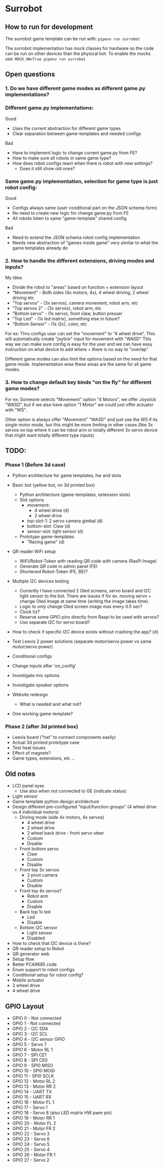 # Surrobot

## How to run for development

The surrobot game template can be run with:
`pipenv run surrobot`

The surrobot implementation has mock classes for hardware so the code can be
run on other devices than the physical bot. To enable the mocks use:
`MOCK_HW=True pipenv run surrobot`

## Open questions

### 1. Do we have different game modes as different game.py implementations?

### Different game.py implementations:

Good

- Uses the current abstraction for different game types
- Clear separation between game-templates and needed configs

Bad

- Have to implement logic to change current game.py from FE?
- How to make sure all robots in same game type?
- How does robot configs react when there is robot with new settings?
    - Does it still show old ones?

### Same game.py implementation, selection for game type is just robot config:

Good

- Configs always same (user conditional part on the JSON schema form)
- No need to create new logic for change game.py from FE
- All robots listen to same "game-template" shared config

Bad

- Need to extend the JSON schema robot config implementation
- Needs new abstraction of "games inside game" very similar to what the game templates
  already do

### 2. How to handle the different extensions, driving modes and inputs?

My idea:

- Divide the robot to "areas" based on function + extension layout
- "Movement" - Both sides (4x motors, 4x), 4 wheel driving, 2 wheel driving etc
- "Top servos" - (3x servos), camera movement, robot arm, etc
- "Top servos 2" - (3x servos), robot arm, etc
- "Bottom servo" - (1x servo), front claw, button presser
- "Top Led" - (1x led matrix), something else in future?
- "Bottom Sensor" - (1x i2c), color, etc

For ex: Thru configs user can set the "movement" to "4 wheel drive".
This will automatically create "joytick" input for movement with "WASD"
This way we can make sure config is easy for the user and we can have easy
instruction on what device to add where + there is no way to "overlap"

Different game modes can also limit the options based on the need for that game mode.
Implementation wise these areas are the same for all game modes.

### 3. How to change default key binds "on the fly" for different game modes?

For ex: Someone selects "Movement" option "4 Motors", we offer Joystick "WASD", but
if we also have option "1 Motor" we could just offer actuator with "WS".

Other option is always offer "Movement" "WASD" and just use the WS if its single
motor mode, but this might be more limiting in other cases (like 3x servos on top
where it can be robot arm or totally different 3x servo device that might want
totally different type inputs)

## TODO:

### Phase 1 (Before 3d case)

- Python architecture for game templates, hw and slots
- Basic bot (yellow bot, no 3d printed box)
    - Python architecture (game-templates, extension slots)
    - Slot options
        - movement:
            - 4 wheel drive (d)
            - 2 wheel drive
        - top-slot-1: 2 servo camera gimbal (d)
        - bottom-slot: Claw (d)
        - sensor-slot: light sensor (d)
    - Prototype game-templates
        - "Racing game" (d)
- QR reader WiFi setup
    - WiFi/Robot-Token with reading QR code with camera (RasPi Image)
    - Generate QR code in admin panel (FE)
    - Shortened Robot-Token (FE, BE)?
- Multiple I2C devices testing
    - Currently I have connected 2 Oled screens, servo board and I2C light sensor
      to the bot. There are issues if for ex. moving servo + change Oled image
      at same time (writing the image takes time).
    - Logic to only change Oled screen image max every 0.5 sec?
    - Clock hz?
    - Reserve some GPIO pins directly from Raspi to be used with servos?
    - Use separate I2C for servo board?
- How to check if specific I2C device exists without crashing the app? (d)
- Test Leevis 2 power solutions (separate motor/servo power vs same motor/servo power)
- Conditional configs
- Change inputs after 'on_config'
- Investigate mic options
- Investigate speaker options

- Website redesign
    - What is needed and what not?
- One working game-template?

### Phase 2 (after 3d printed box)

- Leevis board ("hat" to connect components easily)
- Actual 3d printed prototype case
- Test heat issues
- Effect of magnets?
- Game types, extensions, etc ...

## Old notes

- LCD panel eyes
    - Use also when not connected to GE (indicate status)
- Light sensor
- Game template python design architecture
- Design different pre-configured "input/function groups" (4 wheel drive vs
  4 individual motors)
    - Driving mode (side 4x motors, 4x servos)
        - 4 wheel drive
        - 2 wheel drive
        - 2 wheel back drive - front servo steer
        - Custom
        - Disable
    - Front bottom servo
        - Claw
        - Custom
        - Disable
    - Front top 3x servos
        - 2 pivot camera
        - Custom
        - Disable
    - Front top 4x servos?
        - Robot arm
        - Custom
        - Disable
    - Back top 1x led
        - Led
        - Disable
    - Bottom I2C sensor
        - Light sensor
        - Disabled
- How to check that I2C device is there?
- QR reader setup to Robot
- QR generator web
- Setup flow
- Better PCA9685 code
- Enum support to robot configs
- Conditional setup for robot config?
- Mobile actuator
- 2 wheel drive
- 4 wheel drive

## GPIO Layout

- GPIO 0 - Not connected
- GPIO 1 - Not connected
- GPIO 2 - I2C SDA
- GPIO 3 - I2C SCL
- GPIO 4 - I2C sensor GPIO
- GPIO 5 - Servo 7
- GPIO 6 - Motor RL 1
- GPIO 7 - SPI CE1
- GPIO 8 - SPI CE0
- GPIO 9 - SPI0 MISO
- GPIO 10 - SPI0 MOSI
- GPIO 11 - SPI0 SCLK
- GPIO 12 - Motor RL 2
- GPIO 13 - Motor RR 2
- GPIO 14 - UART TX
- GPIO 15 - UART RX
- GPIO 16 - Motor FL 1
- GPIO 17 - Servo 1
- GPIO 18 - Servo 8 (also LED matrix HW pwm pin)
- GPIO 19 - Motor RR 1
- GPIO 20 - Motor FL 2
- GPIO 21 - Motor FR 2
- GPIO 22 - Servo 3
- GPIO 23 - Servo 6
- GPIO 24 - Servo 5
- GPIO 25 - Servo 4
- GPIO 26 - Motor FR 1
- GPIO 27 - Servo 2
